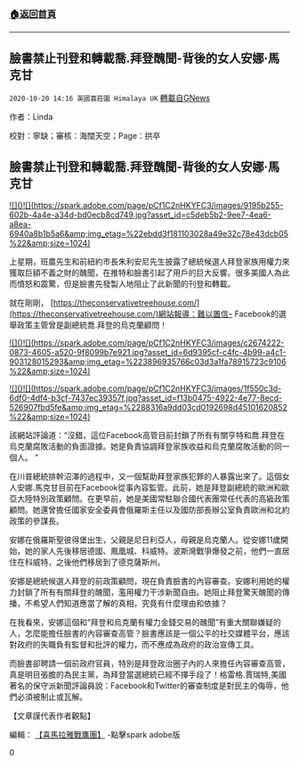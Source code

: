 ###  [:house:返回首頁](https://github.com/ourhimalayas/txt)
---

## 臉書禁止刊登和轉載喬.拜登醜聞-背後的女人安娜·馬克甘
`2020-10-20 14:16 英國喜莊園 Himalaya UK` [轉載自GNews](https://gnews.org/zh-hant/436509/)

作者：Linda

校對：寧缺；審核：海闊天空；Page：拱卒

## **臉書禁止刊登和轉載喬.拜登醜聞-背後的女人安娜·馬克甘**

[!\[\]()!\[\](https://spark.adobe.com/page/pCf1C2nHKYFC3/images/9195b255-602b-4a4e-a34d-bd0ecb8cd749.jpg?asset_id=c5deb5b2-9ee7-4ea6-a8ea-6940a8b1b5a6&amp;img_etag=%22ebdd3f181103028a49e32c78e43dcb05%22&amp;size=1024)](https://spark.adobe.com/page/pCf1C2nHKYFC3/images/9195b255-602b-4a4e-a34d-bd0ecb8cd749.jpg?asset_id=c5deb5b2-9ee7-4ea6-a8ea-6940a8b1b5a6&amp;img_etag=%22ebdd3f181103028a49e32c78e43dcb05%22&amp;size=1024)

上星期，班農先生和前紐約市長朱利安尼先生披露了總統候選人拜登家族用權力來獲取巨額不義之財的醜聞，在推特和臉書引起了用戶的巨大反響。很多美國人為此而憤怒和震驚，但是臉書先發製人地阻止了此新聞的刊登和轉載。

就在剛剛， [https://theconservativetreehouse.com/](https://theconservativetreehouse.com/)網站報導：難以置信– Facebook的選舉政策主管曾是副總統喬.拜登的烏克蘭顧問！

[!\[\]()!\[\](https://spark.adobe.com/page/pCf1C2nHKYFC3/images/c2674222-0873-4605-a520-9f8099b7e921.jpg?asset_id=6d9395cf-c4fc-4b99-a4c1-903128015293&amp;img_etag=%223896935766c03d3a1fa78915723c9106%22&amp;size=1024)](https://spark.adobe.com/page/pCf1C2nHKYFC3/images/c2674222-0873-4605-a520-9f8099b7e921.jpg?asset_id=6d9395cf-c4fc-4b99-a4c1-903128015293&amp;img_etag=%223896935766c03d3a1fa78915723c9106%22&amp;size=1024)

[!\[\]()!\[\](https://spark.adobe.com/page/pCf1C2nHKYFC3/images/1f550c3d-6df0-4df4-b3cf-7437ec39357f.jpg?asset_id=f13b0475-4922-4e77-8ecd-526907fbd5fe&amp;img_etag=%2288316a9dd03cd0192698d45101620852%22&amp;size=1024)](https://spark.adobe.com/page/pCf1C2nHKYFC3/images/1f550c3d-6df0-4df4-b3cf-7437ec39357f.jpg?asset_id=f13b0475-4922-4e77-8ecd-526907fbd5fe&amp;img_etag=%2288316a9dd03cd0192698d45101620852%22&amp;size=1024)

該網站評論道：“沒錯，這位Facebook高管目前封鎖了所有有關亨特和喬.拜登在烏克蘭腐敗活動的負面證據。她是負責協調拜登家族收益和烏克蘭腐敗活動的同一個人。 ”

在川普總統排幹沼澤的過程中，又一個幫助拜登家族犯罪的人暴露出來了。這個女人安娜.馬克甘目前在Facebook從事內容監管。此前，她是拜登副總統的歐洲和歐亞大陸特別政策顧問。在更早前，她是美國常駐聯合國代表團常任代表的高級政策顧問。她還曾擔任國家安全委員會俄羅斯主任以及國防部長辦公室負責歐洲和北約政策的參謀長。

安娜在俄羅斯聖彼得堡出生，父親是尼日利亞人，母親是烏克蘭人。從安娜11歲開始，她的家人先後移居德國、鳳凰城、科威特。波斯灣戰爭爆發之前，他們一直居住在科威特，之後他們移居到了德克薩斯州。

安娜是總統候選人拜登的前政策顧問，現在負責臉書的內容審查。安娜利用她的權力封鎖了所有有關拜登的醜聞，濫用權力干涉新聞自由。她阻止拜登驚天醜聞的傳播，不希望人們知道應當了解的真相，究竟有什麼理由和依據？

在我看來，安娜這個和“拜登和烏克蘭有權力金錢交易的醜聞”有重大關聯嫌疑的人，怎麼能擔任臉書的內容審查高管？臉書應該是一個公平的社交媒體平台，應該對政府的失職負有監督和批評的權力，而不應成為政府的政治宣傳工具。

而臉書卻聘請一個前政府官員，特別是拜登政治圈子內的人來擔任內容審查高管，真是明目張膽的為民主黨，為拜登當選總統已經不擇手段了！格雷格.賈瑞特,美國著名的保守派新聞評論員說：Facebook和Twitter的審查制度是對民主的侮辱，他們必須被制止或瓦解。

【文章謹代表作者觀點】

編輯： [【喜馬拉雅戰鷹團】](https://spark.adobe.com/page/pCf1C2nHKYFC3/) -點擊spark adobe版

0
